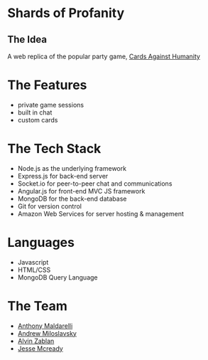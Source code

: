 # Shards of Profanity

## The Idea
A web replica of the popular party game, [Cards Against Humanity](https://cardsagainsthumanity.com/)

# The Features
* private game sessions
* built in chat
* custom cards

# The Tech Stack
* Node.js as the underlying framework
* Express.js for back-end server
* Socket.io for peer-to-peer chat and communications
* Angular.js for front-end MVC JS framework
* MongoDB for the back-end database
* Git for version control
* Amazon Web Services for server hosting & management

# Languages
* Javascript
* HTML/CSS
* MongoDB Query Language

# The Team
* [Anthony Maldarelli](https://github.com/amaldare93)
* [Andrew Miloslavsky](https://github.com/andrewmilo)
* [Alvin Zablan](https://github.com/azablan)
* [Jesse Mcready](https://github.com/jessemcready)